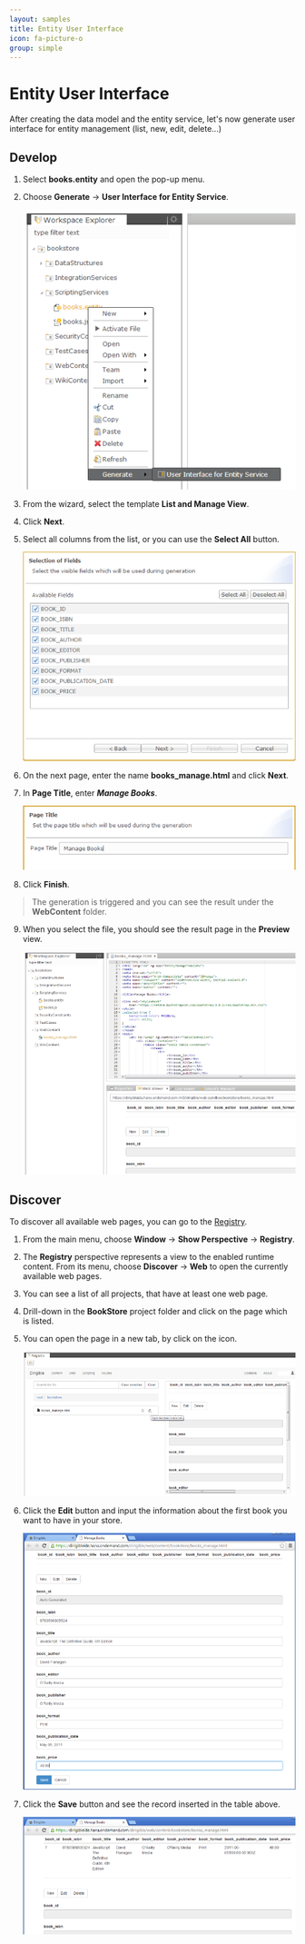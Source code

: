 ```yaml
---
layout: samples
title: Entity User Interface
icon: fa-picture-o
group: simple
---
```


Entity User Interface
===

After creating the data model and the entity service, let's now generate user interface for entity management (list, new, edit, delete...)

Develop
--
1. Select **books.entity** and open the pop-up menu. 
2. Choose **Generate** -> **User Interface for Entity Service**.

	![Entity Service UI 1](bookstore/27_books_entity_service_ui_1.png)

3. From the wizard, select the template **List and Manage View**.
4. Click **Next**.
5. Select all columns from the list, or you can use the **Select All** button.

	![Entity Service UI 3](bookstore/29_books_entity_service_ui_3.png)

6. On the next page, enter the name **books_manage.html** and click **Next**.
7. In **Page Title**, enter ***Manage Books***.

	![Entity Service UI 5](bookstore/31_books_entity_service_ui_5.png)

8. Click **Finish**.
> The generation is triggered and you can see the result under the **WebContent** folder.
9. When you select the file, you should see the result page in the **Preview** view.

	![Entity Service UI 6](bookstore/32_books_entity_service_ui_6.png)

Discover
--
To discover all available web pages, you can go to the [Registry](../help/registry.html).

1. From the main menu, choose **Window** -> **Show Perspective** -> **Registry**.
2. The **Registry** perspective represents a view to the enabled runtime content. From its menu, choose **Discover** -> **Web** to open the currently available web pages.
3. You can see a list of all projects, that have at least one web page.
4. Drill-down in the **BookStore** project folder and click on the page which is listed.
5. You can open the page in a new tab, by click on the icon.

	![Entity Service UI 8](bookstore/34_books_entity_service_ui_8.png)

6. Click the **Edit** button and input the information about the first book you want to have in your store.

	![Entity Service UI 9](bookstore/35_books_entity_service_ui_9.png)

7. Click the **Save** button and see the record inserted in the table above.

	![Entity Service UI 10](bookstore/36_books_entity_service_ui_10.png)

